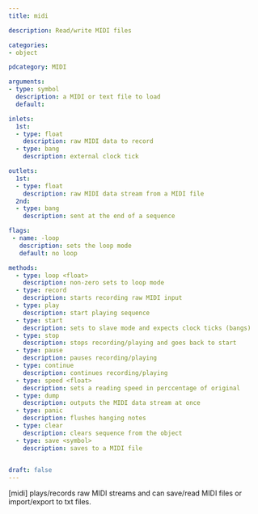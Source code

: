 ```yaml
---
title: midi

description: Read/write MIDI files

categories:
- object

pdcategory: MIDI

arguments:
- type: symbol
  description: a MIDI or text file to load
  default:

inlets:
  1st:
  - type: float
    description: raw MIDI data to record
  - type: bang
    description: external clock tick

outlets:
  1st:
  - type: float
    description: raw MIDI data stream from a MIDI file
  2nd:
  - type: bang
    description: sent at the end of a sequence

flags: 
 - name: -loop
   description: sets the loop mode
   default: no loop

methods:
  - type: loop <float>
    description: non-zero sets to loop mode
  - type: record
    description: starts recording raw MIDI input
  - type: play
    description: start playing sequence
  - type: start
    description: sets to slave mode and expects clock ticks (bangs)
  - type: stop
    description: stops recording/playing and goes back to start
  - type: pause
    description: pauses recording/playing
  - type: continue
    description: continues recording/playing
  - type: speed <float>
    description: sets a reading speed in perccentage of original
  - type: dump
    description: outputs the MIDI data stream at once
  - type: panic
    description: flushes hanging notes
  - type: clear
    description: clears sequence from the object
  - type: save <symbol>
    description: saves to a MIDI file
 

draft: false
---
```


[midi] plays/records raw MIDI streams and can save/read MIDI files or import/export to txt files.
